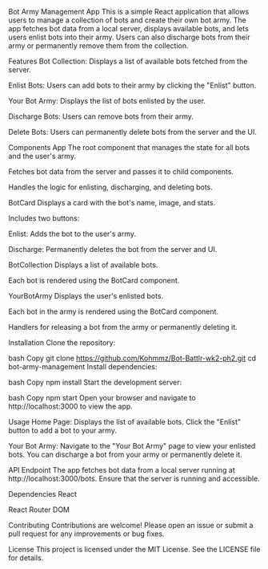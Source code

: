 Bot Army Management App
This is a simple React application that allows users to manage a collection of bots and create their own bot army. The app fetches bot data from a local server, displays available bots, and lets users enlist bots into their army. Users can also discharge bots from their army or permanently remove them from the collection.

Features
Bot Collection: Displays a list of available bots fetched from the server.

Enlist Bots: Users can add bots to their army by clicking the "Enlist" button.

Your Bot Army: Displays the list of bots enlisted by the user.

Discharge Bots: Users can remove bots from their army.

Delete Bots: Users can permanently delete bots from the server and the UI.

Components
App
The root component that manages the state for all bots and the user's army.

Fetches bot data from the server and passes it to child components.

Handles the logic for enlisting, discharging, and deleting bots.

BotCard
Displays a card with the bot's name, image, and stats.

Includes two buttons:

Enlist: Adds the bot to the user's army.

Discharge: Permanently deletes the bot from the server and UI.

BotCollection
Displays a list of available bots.

Each bot is rendered using the BotCard component.

YourBotArmy
Displays the user's enlisted bots.

Each bot in the army is rendered using the BotCard component.

Handlers for releasing a bot from the army or permanently deleting it.

Installation
Clone the repository:

bash
Copy
git clone https://github.com/Kohmmz/Bot-Battlr-wk2-ph2.git
cd bot-army-management
Install dependencies:

bash
Copy
npm install
Start the development server:

bash
Copy
npm start
Open your browser and navigate to http://localhost:3000 to view the app.

Usage
Home Page: Displays the list of available bots. Click the "Enlist" button to add a bot to your army.

Your Bot Army: Navigate to the "Your Bot Army" page to view your enlisted bots. You can discharge a bot from your army or permanently delete it.

API Endpoint
The app fetches bot data from a local server running at http://localhost:3000/bots. Ensure that the server is running and accessible.

Dependencies
React

React Router DOM

Contributing
Contributions are welcome! Please open an issue or submit a pull request for any improvements or bug fixes.

License
This project is licensed under the MIT License. See the LICENSE file for details.
